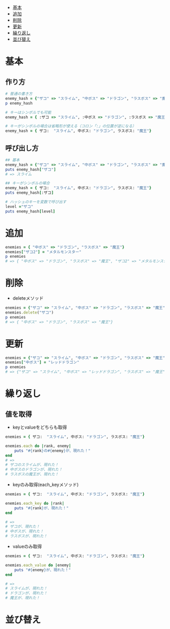 - [基本](#基本)
- [追加](#追加)
- [削除](#削除)
- [更新](#更新)
- [繰り返し](#繰り返し)
- [並び替え](#並び替え)


# 基本

## 作り方

```ruby
# 普通の書き方
enemy_hash = {"ザコ" => "スライム", "中ボス" => "ドラゴン", "ラスボス" => "魔王"}
p enemy_hash

# キーはシンボルでも可能
enemy_hash = { :ザコ => "スライム", :中ボス => "ドラゴン", :ラスボス => "魔王"}

# キーがシンボルの場合は省略形が使える（コロン「:」の位置が逆になる）
enemy_hash = { ザコ:  "スライム", 中ボス: "ドラゴン", ラスボス: "魔王"}
```

## 呼び出し方

```ruby
## 基本
enemy_hash = {"ザコ" => "スライム", "中ボス" => "ドラゴン", "ラスボス" => "魔王"}
puts enemy_hash["ザコ"]
# => スライム

## キーがシンボルの場合
enemy_hash = { ザコ:  "スライム", 中ボス: "ドラゴン", ラスボス: "魔王"}
puts enemy_hash[:ザコ]

# ハッシュのキーを変数で呼び出す
level ="ザコ"
puts enemy_hash[level]
```

# 追加
```ruby
enemies = { "中ボス" => "ドラゴン", "ラスボス" => "魔王"}
enemies["ザコ2"] = "メタルモンスター"
p enemies
# => { "中ボス" => "ドラゴン", "ラスボス" => "魔王", "ザコ2" => "メタルモンスター"}
```
# 削除
- deleteメソッド
```ruby
enemies = {"ザコ" => "スライム", "中ボス" => "ドラゴン", "ラスボス" => "魔王"}
enemies.delete("ザコ")
p enemies
# => { "中ボス" => "ドラゴン", "ラスボス" => "魔王"}
```

# 更新
```ruby
enemies = {"ザコ" => "スライム", "中ボス" => "ドラゴン", "ラスボス" => "魔王"}
enemies["中ボス"] = "レッドドラゴン"
p enemies
# => {"ザコ" => "スライム", "中ボス" => "レッドドラゴン", "ラスボス" => "魔王"}
```

# 繰り返し
## 値を取得
- keyとvalueをどちらも取得
```ruby
enemies = { ザコ:  "スライム", 中ボス: "ドラゴン", ラスボス: "魔王"}

enemies.each do |rank, enemy|
	puts "#{rank}の#{enemy}が、現れた！"
end
# =>
# ザコのスライムが、現れた！
# 中ボスのドラゴンが、現れた！
# ラスボスの魔王が、現れた！
```
- keyのみ取得(each_keyメソッド)
```ruby
enemies = { ザコ:  "スライム", 中ボス: "ドラゴン", ラスボス: "魔王"}

enemies.each_key do |rank|
	puts "#{rank}が、現れた！"
end

# =>
# ザコが、現れた！
# 中ボスが、現れた！
# ラスボスが、現れた！
```

- valueのみ取得
```ruby
enemies = { ザコ:  "スライム", 中ボス: "ドラゴン", ラスボス: "魔王"}

enemies.each_value do |enemy|
	puts "#{enemy}が、現れた！"
end

# =>
# スライムが、現れた！
# ドラゴンが、現れた！
# 魔王が、現れた！
```

# 並び替え
